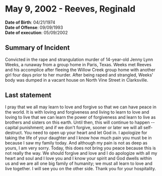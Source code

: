 # May 9, 2002 - Reeves, Reginald

**Date of Birth**: 04/21/1974<br/>
**Date of Offense**: 09/09/1993<br/>
**Date of execution**: 05/09/2002<br/>

## Summary of Incident
Convicted in the rape and strangulation murder of 14-year-old Jenny Lynn Weeks, a runaway from a group home in Paris, Texas. Weeks met Reeves and his accomplice after fleeing the Willow Creek group home with another girl four days prior to her murder. After being raped and strangled, Weeks' body was dumped in a vacant house on North Vine Street in Clarksville.

## Last statement
I pray that we all may learn to love and forgive so that we can have peace in the world. It is with loving and forgiveness and living to learn to love and loving to live that we can learn the power of forgiveness and learn to live as brothers and sisters on this earth. Until then, this will continue to happen -- capital punishment; and if we don't forgive, sooner or later we will all self-destruct. You need to open up your heart and let God in. I apologize for taking the life of your daughter and I know how much pain you must be in because I saw my family today. And although my pain is not as deep as yours, I am very sorry. Today, this does not bring you peace because this is not really the way. We should forgive and love and I do apologize with all my heart and soul and I love you and I know your spirit and God dwells within us and we are all one big family of humanity; we must all learn to love and live together. I will see you on the other side. Thank you for your hospitality.